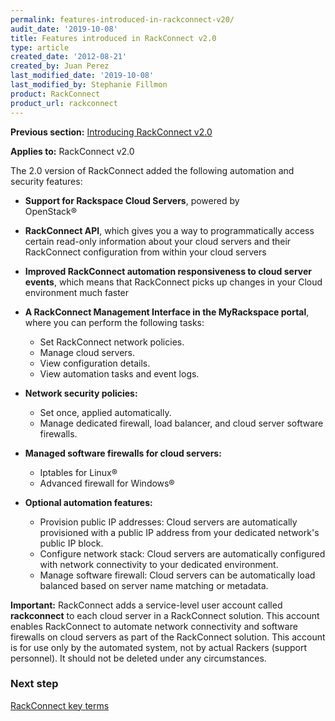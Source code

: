 ```yaml
---
permalink: features-introduced-in-rackconnect-v20/
audit_date: '2019-10-08'
title: Features introduced in RackConnect v2.0
type: article
created_date: '2012-08-21'
created_by: Juan Perez
last_modified_date: '2019-10-08'
last_modified_by: Stephanie Fillmon
product: RackConnect
product_url: rackconnect
---
```


**Previous section:** [Introducing RackConnect
v2.0](/how-to/introducing-rackconnect-v20)

**Applies to:** RackConnect v2.0

The 2.0 version of RackConnect added the following automation and
security features:

-   **Support for Rackspace Cloud Servers**, powered by    
    OpenStack&reg;

-   **RackConnect API**, which gives you a way to programmatically
    access certain read-only information about your cloud servers and
    their RackConnect configuration from within your cloud servers

-   **Improved RackConnect automation responsiveness to cloud server
    events**, which means that RackConnect picks up changes in your
    Cloud environment much faster

-   **A RackConnect Management Interface in the MyRackspace portal**,
    where you can perform the following tasks:
    -   Set RackConnect network policies.
    -   Manage cloud servers.
    -   View configuration details.
    -   View automation tasks and event logs.

-   **Network security policies:**
    -   Set once, applied automatically.
    -   Manage dedicated firewall, load balancer, and cloud server
        software firewalls.

-   **Managed software firewalls for cloud servers:**
    -   Iptables for Linux&reg;
    -   Advanced firewall for Windows&reg;

-   **Optional automation features:**
    -   Provision public IP addresses: Cloud servers are
        automatically provisioned with a public IP address from your
        dedicated network's public IP block.
    -   Configure network stack: Cloud servers are
        automatically configured with network connectivity to your
        dedicated environment.
    -   Manage software firewall: Cloud servers can be
        automatically load balanced based on server name matching or
        metadata.

**Important:** RackConnect adds a service-level user account called
**rackconnect** to each cloud server in a RackConnect solution. This
account enables RackConnect to automate network connectivity and
software firewalls on cloud servers as part of the RackConnect solution.
This account is for use only by the automated system, not by actual
Rackers (support personnel). It should not be deleted under any
circumstances.

### Next step

[RackConnect key terms](/how-to/rackconnect-key-terms)
